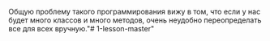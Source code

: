 Общую проблему такого программирования вижу в том, что если у нас будет много классов и много методов,
очень неудобно переопределать все для всех вручную."# 1-lesson-master" 
